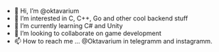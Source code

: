 - 👋 Hi, I’m @oktavarium
- 👀 I’m interested in C, C++, Go and other cool backend stuff
- 🌱 I’m currently learning C# and Unity
- 💞️ I’m looking to collaborate on game development
- 📫 How to reach me ... @Oktavarium in telegramm and instagramm. 

<!---
oktavarium/oktavarium is a ✨ special ✨ repository because its `README.md` (this file) appears on your GitHub profile.
You can click the Preview link to take a look at your changes.
--->
